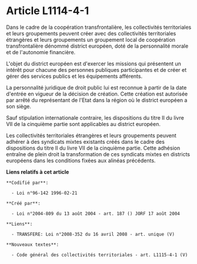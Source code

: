 # Article L1114-4-1

Dans le cadre de la coopération transfrontalière, les collectivités territoriales et leurs groupements peuvent créer avec des
collectivités territoriales étrangères et leurs groupements un groupement local de coopération transfrontalière dénommé
district européen, doté de la personnalité morale et de l'autonomie financière.

L'objet du district européen est d'exercer les missions qui présentent un intérêt pour chacune des personnes publiques
participantes et de créer et gérer des services publics et les équipements afférents.

La personnalité juridique de droit public lui est reconnue à partir de la date d'entrée en vigueur de la décision de
création. Cette création est autorisée par arrêté du représentant de l'Etat dans la région où le district européen a son
siège.

Sauf stipulation internationale contraire, les dispositions du titre II du livre VII de la cinquième partie sont applicables
au district européen.

Les collectivités territoriales étrangères et leurs groupements peuvent adhérer à des syndicats mixtes existants créés dans
le cadre des dispositions du titre II du livre VII de la cinquième partie. Cette adhésion entraîne de plein droit la
transformation de ces syndicats mixtes en districts européens dans les conditions fixées aux alinéas précédents.

**Liens relatifs à cet article**

	**Codifié par**:

	  - Loi n°96-142 1996-02-21

	**Créé par**:

	  - Loi n°2004-809 du 13 août 2004 - art. 187 () JORF 17 août 2004

	**Liens**:

	  - TRANSFERE: Loi n°2008-352 du 16 avril 2008 - art. unique (V)

	**Nouveaux textes**:

	  - Code général des collectivités territoriales - art. L1115-4-1 (V)
